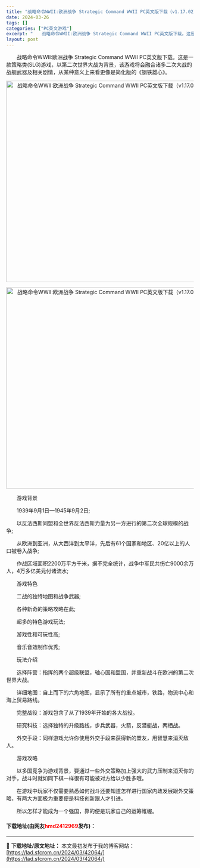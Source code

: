 ```yaml
---
title: "战略命令WWII:欧洲战争 Strategic Command WWII PC英文版下载（v1.17.02）"
date: 2024-03-26
tags: []
categories: ["PC英文游戏"]
excerpt: "　　战略命令WWII:欧洲战争 Strategic Command WWII PC英文版下载。这是一款策略类(SLG)游戏，以第二次世界大战为背景，该游戏将会融合诸多二次大战的战舰武器及相关剧情，从某种意义上来看更像是简化版的《钢铁雄心》。 　　游戏背景 　　1939年9月1日&mdash;1945&hellip;"
layout: post
---
```


 <p>　　战略命令WWII:欧洲战争 Strategic Command WWII PC英文版下载。这是一款策略类(SLG)游戏，以第二次世界大战为背景，该游戏将会融合诸多二次大战的战舰武器及相关剧情，从某种意义上来看更像是简化版的《钢铁雄心》。</p> <p align="center"><img align="" border="0" src="https://lad.sfcrom.cn/wp-content/uploads/2024/03/20240326_6602f20c24498.webp" width="540" alt="战略命令WWII:欧洲战争 Strategic Command WWII PC英文版下载（v1.17.02）" /></p> <p align="center"><img align="" border="0" src="https://lad.sfcrom.cn/wp-content/uploads/2024/03/20240326_6602f20c91b29.webp" width="540" alt="战略命令WWII:欧洲战争 Strategic Command WWII PC英文版下载（v1.17.02）" /></p> <p>　　游戏背景</p> <p>　　1939年9月1日&mdash;1945年9月2日;</p> <p>　　以反法西斯同盟和全世界反法西斯力量为另一方进行的第二次全球规模的战争;</p> <p>　　从欧洲到亚洲，从大西洋到太平洋，先后有61个国家和地区、20亿以上的人口被卷入战争;</p> <p>　　作战区域面积2200万平方千米，据不完全统计，战争中军民共伤亡9000余万人，4万多亿美元付诸流水;</p> <p>　　游戏特色</p> <p>　　二战的独特地图和战争武器;</p> <p>　　各种新奇的策略攻略在此;</p> <p>　　超多的特色游戏玩法;</p> <p>　　游戏性和可玩性高;</p> <p>　　音乐音效制作优秀;</p> <p>　　玩法介绍</p> <p>　　选择阵营：指挥的两个超级联盟，轴心国和盟国，并重新战斗在欧洲的第二次世界大战。</p> <p>　　详细地图：自上而下的六角地图，显示了所有的重点城市，铁路，物流中心和海上贸易路线。</p> <p>　　完整战役：游戏包含了从了1939年开始的各大战役。</p> <p>　　研究科技：选择独特的升级路线，步兵武器，火箭，反潜艇战，两栖战。</p> <p>　　外交手段：同样游戏允许你使用外交手段来获得新的盟友，用智慧来消灭敌人。</p> <p>　　游戏攻略</p> <p>　　以多国竞争为游戏背景，要通过一些外交策略加上强大的武力压制来消灭你的对手，战斗时就如同下棋一样很有可能被对方给以少胜多哦。</p> <p>　　在游戏中玩家不仅需要熟悉如何战斗还要知道怎样进行国家内政发展跟外交策略，有两大方面极为重要便是科技创新跟人才引进。</p> <p>　　所以怎样才能成为一个强国，靠的便是玩家自己的运筹帷幄。</p> <p><h4>下载地址(由网友<font color="red">hmd2412969</font>发布)：</h4></p> 

---
📖 **下载地址/原文地址：** 本文最初发布于我的博客网站：[https://lad.sfcrom.cn/2024/03/42064/](https://lad.sfcrom.cn/2024/03/42064/)
